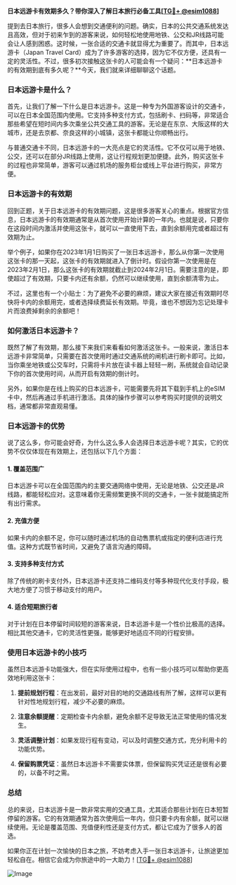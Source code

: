 **日本远游卡有效期多久？带你深入了解日本旅行必备工具[[TG💪+ @esim1088](https://t.me/s/esim1088)]**

提到去日本旅行，很多人会想到交通便利的问题。确实，日本的公共交通系统发达且高效，但对于初来乍到的游客来说，如何轻松地使用地铁、公交和JR线路可能会让人感到困惑。这时候，一张合适的交通卡就显得尤为重要了。而其中，日本远游卡（Japan Travel Card）成为了许多游客的选择，因为它不仅方便，还具有一定的灵活性。不过，很多初次接触这张卡的人可能会有一个疑问：**日本远游卡的有效期到底有多久呢？**今天，我们就来详细聊聊这个话题。

### 日本远游卡是什么？

首先，让我们了解一下什么是日本远游卡。这是一种专为外国游客设计的交通卡，可以在日本全国范围内使用。它支持多种支付方式，包括刷卡、扫码等，非常适合那些希望在短时间内多次乘坐公共交通工具的游客。无论是在东京、大阪这样的大城市，还是去京都、奈良这样的小城镇，这张卡都能让你顺畅出行。

与普通交通卡不同，日本远游卡的一大亮点是它的灵活性。它不仅可以用于地铁、公交，还可以在部分JR线路上使用，这让行程规划更加便捷。此外，购买这张卡的过程也非常简单，游客可以通过机场的服务柜台或线上平台进行购买，非常方便。

### 日本远游卡的有效期

回到正题，关于日本远游卡的有效期问题，这是很多游客关心的重点。根据官方信息，日本远游卡的有效期通常是从首次使用开始计算的一年内。也就是说，只要你在这段时间内激活并使用这张卡，就可以一直使用下去，直到余额用完或者超过有效期为止。

举个例子，如果你在2023年1月1日购买了一张日本远游卡，那么从你第一次使用这张卡的那一天起，这张卡的有效期就进入了倒计时。假设你第一次使用是在2023年2月1日，那么这张卡的有效期就截止到2024年2月1日。需要注意的是，即使超过了有效期，只要卡内还有余额，仍然可以继续使用，直到余额清零为止。

不过，这里也有一个小贴士：为了避免不必要的麻烦，建议大家在接近有效期时尽快将卡内的余额用完，或者选择续费延长有效期。毕竟，谁也不想因为忘记处理卡片而浪费掉剩余的余额吧！

### 如何激活日本远游卡？

既然了解了有效期，那么接下来我们来看看如何激活这张卡。一般来说，激活日本远游卡非常简单，只需要在首次使用时通过交通系统的闸机进行刷卡即可。比如，当你乘坐地铁或公交车时，只需将卡片放在读卡器上轻轻一刷，系统就会自动记录下你的首次使用时间，从而开启有效期的倒计时。

另外，如果你是在线上购买的日本远游卡，可能需要先将其下载到手机上的eSIM卡中，然后再通过手机进行激活。具体的操作步骤可以参考购买时提供的说明文档，通常都非常直观易懂。

### 日本远游卡的优势

说了这么多，你可能会好奇，为什么这么多人会选择日本远游卡呢？其实，它的优势不仅仅体现在有效期上，还包括以下几个方面：

#### 1. **覆盖范围广**
日本远游卡可以在全国范围内的主要交通网络中使用，无论是地铁、公交还是JR线路，都能轻松应对。这意味着你无需频繁更换不同的交通卡，一张卡就能搞定所有出行需求。

#### 2. **充值方便**
如果卡内的余额不足，你可以随时通过机场的自动售票机或指定的便利店进行充值。这种方式既节省时间，又避免了语言沟通的障碍。

#### 3. **支持多种支付方式**
除了传统的刷卡支付外，日本远游卡还支持二维码支付等多种现代化支付手段，极大地方便了习惯于移动支付的用户。

#### 4. **适合短期旅行者**
对于计划在日本停留时间较短的游客来说，日本远游卡是一个性价比极高的选择。相比其他交通卡，它的灵活性更强，能够更好地适应不同的行程安排。

### 使用日本远游卡的小技巧

虽然日本远游卡功能强大，但在实际使用过程中，也有一些小技巧可以帮助你更高效地利用这张卡：

1. **提前规划行程**：在出发前，最好对目的地的交通路线有所了解，这样可以更有针对性地规划行程，减少不必要的麻烦。
   
2. **注意余额提醒**：定期检查卡内余额，避免余额不足导致无法正常使用的情况发生。

3. **灵活调整计划**：如果发现行程有变动，可以及时调整交通方式，充分利用卡的功能优势。

4. **保留购票凭证**：虽然日本远游卡不需要实体票，但保留购买凭证还是很有必要的，以备不时之需。

### 总结

总的来说，日本远游卡是一款非常实用的交通工具，尤其适合那些计划在日本短暂停留的游客。它的有效期通常为首次使用后一年内，但只要卡内有余额，就可以继续使用。无论是覆盖范围、充值便利性还是支付方式，都让它成为了很多人的首选。

如果你正在计划一次愉快的日本之旅，不妨考虑入手一张日本远游卡，让旅途更加轻松自在。相信它会成为你旅途中的一大助力！[[TG💪+ @esim1088](https://t.me/s/esim1088)] 

![Image](https://i.postimg.cc/4NQfJmqS/Snipaste-2025-05-13-00-14-12.png)